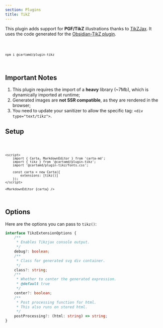 ```yaml
---
section: Plugins
title: TikZ
---
```


<script>
	import Code from '$lib/components/code/Code.svelte';
</script>

This plugin adds support for **PGF/TikZ** illustrations thanks to [TikZJax](https://tikzjax.com/). It uses the code generated for the [Obsidian-TikZ plugin](https://github.com/artisticat1/obsidian-tikzjax).

<Code>

```
npm i @cartamd/plugin-tikz
```

</Code>

## Important Notes

1. This plugin requires the import of a **heavy** library (~7Mb), which is dynamically imported at runtime;
2. Generated images are **not SSR compatible**, as they are rendered in the browser;
3. You need to update your sanitizer to allow the specific tag: `<div type="text/tikz">`.

## Setup

<Code>

```svelte
<script>
	import { Carta, MarkdownEditor } from 'carta-md';
	import { tikz } from '@cartamd/plugin-tikz';
	import '@cartamd/plugin-tikz/fonts.css';

	const carta = new Carta({
		extensions: [tikz()]
	});
</script>

<MarkdownEditor {carta} />
```

</Code>

## Options

Here are the options you can pass to `tikz()`:

```ts
interface TikzExtensionOptions {
	/**
	 * Enables Tikzjax console output.
	 */
	debug?: boolean;
	/**
	 * Class for generated svg div container.
	 */
	class?: string;
	/**
	 * Whether to center the generated expression.
	 * @default true
	 */
	center?: boolean;
	/**
	 * Post processing function for html.
	 * This also runs on stored html.
	 */
	postProcessing?: (html: string) => string;
}
```
